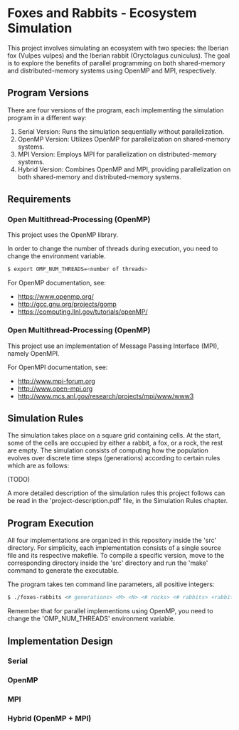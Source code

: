 # Foxes and Rabbits - Ecosystem Simulation
This project involves simulating an ecosystem with two species: the Iberian fox (Vulpes vulpes) and the Iberian rabbit (Oryctolagus cuniculus).
The goal is to explore the benefits of parallel programming on both shared-memory and distributed-memory systems using OpenMP and MPI, respectively.



## Program Versions
There are four versions of the program, each implementing the simulation program in a different way:

1. Serial Version: Runs the simulation sequentially without parallelization.
2. OpenMP Version: Utilizes OpenMP for parallelization on shared-memory systems.
3. MPI Version: Employs MPI for parallelization on distributed-memory systems.
4. Hybrid Version: Combines OpenMP and MPI, providing parallelization on both shared-memory and distributed-memory systems.



## Requirements

### Open Multithread-Processing (OpenMP)
This project uses the OpenMP library.

In order to change the number of threads during execution, you need to change the environment variable.

```bash
$ export OMP_NUM_THREADS=<number of threads>
```

For OpenMP documentation, see:
- https://www.openmp.org/
- http://gcc.gnu.org/projects/gomp
- https://computing.llnl.gov/tutorials/openMP/


### Open Multithread-Processing (OpenMP)
This project use an implementation of Message Passing Interface (MPI), namely OpenMPI.

For OpenMPI documentation, see:
- http://www.mpi-forum.org
- http://www.open-mpi.org
- http://www.mcs.anl.gov/research/projects/mpi/www/www3



## Simulation Rules

The simulation takes place on a square grid containing cells. At the start, some of the cells are
occupied by either a rabbit, a fox, or a rock, the rest are empty. The simulation consists of computing
how the population evolves over discrete time steps (generations) according to certain rules which are as follows:

(TODO)

A more detailed description of the simulation rules this project follows can be read in the 
'project-description.pdf' file, in the Simulation Rules chapter.



## Program Execution

All four implementations are organized in this repository inside the 'src' directory.
For simplicity, each implementation consists of a single source file and its respective makefile.
To compile a specific version, move to the corresponding directory inside the 'src' directory and run the 'make' command to generate the executable.

The program takes ten command line parameters, all positive integers:

```bash
$ ./foxes-rabbits <# generations> <M> <N> <# rocks> <# rabbits> <rabbit breeding> <# foxes> <fox breeding> <fox starvation> <seed>
```

Remember that for parallel implementions using OpenMP, you need to change the 'OMP_NUM_THREADS' environment variable.



## Implementation Design

### Serial

### OpenMP

### MPI

### Hybrid (OpenMP + MPI)


